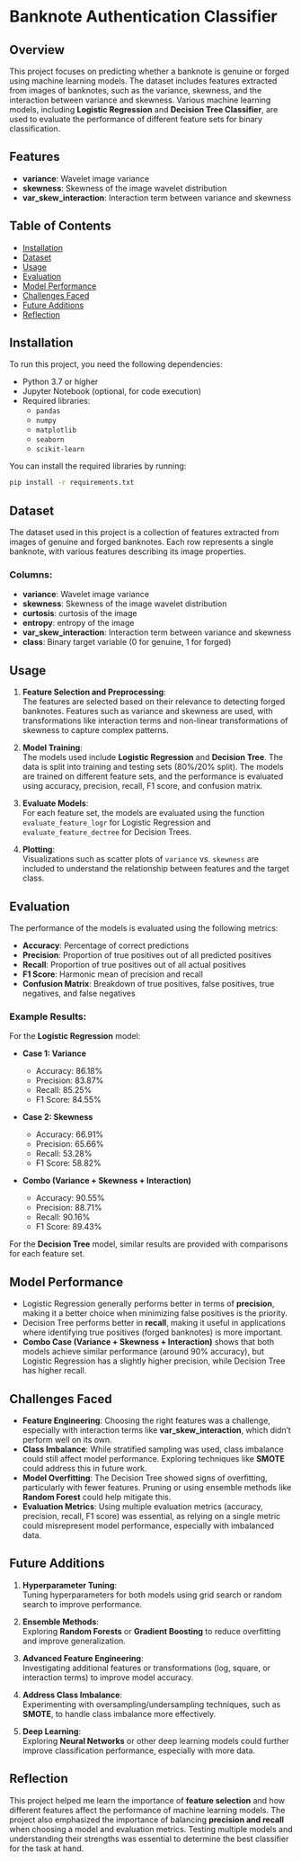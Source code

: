 
# Banknote Authentication Classifier

## Overview

This project focuses on predicting whether a banknote is genuine or forged using machine learning models. The dataset includes features extracted from images of banknotes, such as the variance, skewness, and the interaction between variance and skewness. Various machine learning models, including **Logistic Regression** and **Decision Tree Classifier**, are used to evaluate the performance of different feature sets for binary classification.

## Features

- **variance**: Wavelet image variance
- **skewness**: Skewness of the image wavelet distribution
- **var_skew_interaction**: Interaction term between variance and skewness

## Table of Contents

- [Installation](#installation)
- [Dataset](#dataset)
- [Usage](#usage)
- [Evaluation](#evaluation)
- [Model Performance](#model-performance)
- [Challenges Faced](#challenges-faced)
- [Future Additions](#future-additions)
- [Reflection](#reflection)

## Installation

To run this project, you need the following dependencies:

- Python 3.7 or higher
- Jupyter Notebook (optional, for code execution)
- Required libraries:
  - `pandas`
  - `numpy`
  - `matplotlib`
  - `seaborn`
  - `scikit-learn`

You can install the required libraries by running:

```bash
pip install -r requirements.txt
```

## Dataset

The dataset used in this project is a collection of features extracted from images of genuine and forged banknotes. Each row represents a single banknote, with various features describing its image properties.

### Columns:
- **variance**: Wavelet image variance
- **skewness**: Skewness of the image wavelet distribution
- **curtosis**: curtosis of the image 
- **entropy**: entropy of the image
- **var_skew_interaction**: Interaction term between variance and skewness
- **class**: Binary target variable (0 for genuine, 1 for forged)

## Usage

1. **Feature Selection and Preprocessing**:  
   The features are selected based on their relevance to detecting forged banknotes. Features such as variance and skewness are used, with transformations like interaction terms and non-linear transformations of skewness to capture complex patterns.

2. **Model Training**:  
   The models used include **Logistic Regression** and **Decision Tree**. The data is split into training and testing sets (80%/20% split). The models are trained on different feature sets, and the performance is evaluated using accuracy, precision, recall, F1 score, and confusion matrix.

3. **Evaluate Models**:  
   For each feature set, the models are evaluated using the function `evaluate_feature_logr` for Logistic Regression and `evaluate_feature_dectree` for Decision Trees.

4. **Plotting**:  
   Visualizations such as scatter plots of `variance` vs. `skewness` are included to understand the relationship between features and the target class.

## Evaluation

The performance of the models is evaluated using the following metrics:
- **Accuracy**: Percentage of correct predictions
- **Precision**: Proportion of true positives out of all predicted positives
- **Recall**: Proportion of true positives out of all actual positives
- **F1 Score**: Harmonic mean of precision and recall
- **Confusion Matrix**: Breakdown of true positives, false positives, true negatives, and false negatives

### Example Results:

For the **Logistic Regression** model:

- **Case 1: Variance**  
  - Accuracy: 86.18%
  - Precision: 83.87%
  - Recall: 85.25%
  - F1 Score: 84.55%

- **Case 2: Skewness**  
  - Accuracy: 66.91%
  - Precision: 65.66%
  - Recall: 53.28%
  - F1 Score: 58.82%

- **Combo (Variance + Skewness + Interaction)**  
  - Accuracy: 90.55%
  - Precision: 88.71%
  - Recall: 90.16%
  - F1 Score: 89.43%

For the **Decision Tree** model, similar results are provided with comparisons for each feature set.

## Model Performance

- Logistic Regression generally performs better in terms of **precision**, making it a better choice when minimizing false positives is the priority.
- Decision Tree performs better in **recall**, making it useful in applications where identifying true positives (forged banknotes) is more important.
- **Combo Case (Variance + Skewness + Interaction)** shows that both models achieve similar performance (around 90% accuracy), but Logistic Regression has a slightly higher precision, while Decision Tree has higher recall.

## Challenges Faced

- **Feature Engineering**: Choosing the right features was a challenge, especially with interaction terms like **var_skew_interaction**, which didn’t perform well on its own.
- **Class Imbalance**: While stratified sampling was used, class imbalance could still affect model performance. Exploring techniques like **SMOTE** could address this in future work.
- **Model Overfitting**: The Decision Tree showed signs of overfitting, particularly with fewer features. Pruning or using ensemble methods like **Random Forest** could help mitigate this.
- **Evaluation Metrics**: Using multiple evaluation metrics (accuracy, precision, recall, F1 score) was essential, as relying on a single metric could misrepresent model performance, especially with imbalanced data.

## Future Additions

1. **Hyperparameter Tuning**:  
   Tuning hyperparameters for both models using grid search or random search to improve performance.

2. **Ensemble Methods**:  
   Exploring **Random Forests** or **Gradient Boosting** to reduce overfitting and improve generalization.

3. **Advanced Feature Engineering**:  
   Investigating additional features or transformations (log, square, or interaction terms) to improve model accuracy.

4. **Address Class Imbalance**:  
   Experimenting with oversampling/undersampling techniques, such as **SMOTE**, to handle class imbalance more effectively.

5. **Deep Learning**:  
   Exploring **Neural Networks** or other deep learning models could further improve classification performance, especially with more data.

## Reflection

This project helped me learn the importance of **feature selection** and how different features affect the performance of machine learning models. The project also emphasized the importance of balancing **precision and recall** when choosing a model and evaluation metrics. Testing multiple models and understanding their strengths was essential to determine the best classifier for the task at hand.
